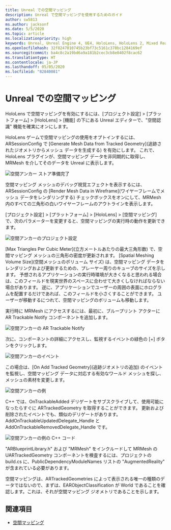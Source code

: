 ```yaml
---
title: Unreal での空間マッピング
description: Unreal で空間マッピングを使用するためのガイド
author: sw5813
ms.author: jacksonf
ms.date: 5/5/2020
ms.topic: article
ms.localizationpriority: high
keywords: Unreal, Unreal Engine 4, UE4, HoloLens, HoloLens 2, Mixed Reality, 開発, 機能, ドキュメント, ガイド, ホログラム, 空間マッピング
ms.openlocfilehash: 32f8247010745b23bf73c5161c378bc1284169ef
ms.sourcegitcommit: ba4c8c2a19bd6a9a181b2cec3cb8e0402f8cac62
ms.translationtype: HT
ms.contentlocale: ja-JP
ms.lasthandoff: 05/05/2020
ms.locfileid: "82840081"
---
```

# <a name="spatial-mapping-in-unreal"></a>Unreal での空間マッピング

HoloLens で空間マッピングを有効にするには、[プロジェクト設定] > [プラットフォーム] > [HoloLens] > [機能] の下にある Unreal エディターで、"空間認識" 機能を確実にオンにします。  

HoloLens ゲームで空間マッピングの使用をオプトインするには、ARSessionConfig で [Generate Mesh Data from Tracked Geometry]\(追跡されたジオメトリからメッシュ データを生成する\) を有効にします。  これで、HoloLens プラグインが、空間マッピング データを非同期的に取得し、MRMesh を介してそのデータを Unreal に表示します。 

![空間アンカー ストア準備完了](images/unreal-spatialmapping-arsettings.PNG)

空間マッピング メッシュのデバッグ視覚エフェクトを表示するには、ARSessionConfig の [Render Mesh Data in Wireframe]\(ワイヤーフレームでメッシュ データをレンダリングする\) チェックボックスをオンにして、MRMesh 内のすべての三角形の白いワイヤーフレームのアウトラインを表示します。 

[プロジェクト設定] > [プラットフォーム] > [HoloLens] > [空間マッピング] で、次のパラメーターを変更すると、空間マッピングの実行時の動作を更新できます。 

![空間アンカーのプロジェクト設定](images/unreal-spatialmapping-projectsettings.PNG)

[Max Triangles Per Cubic Meter]\(立方メートルあたりの最大三角形数\) で、空間マッピング メッシュの三角形の密度が更新されます。  [Spatial Meshing Volume Size]\(空間メッシュのボリューム サイズ\) は、空間マッピング データをレンダリングおよび更新するための、プレーヤー周りのキューブのサイズを示します。  予想されるアプリケーションの実行時環境が大きくなると思われる場合は、このフィールドを現実世界のスペースに合わせて大きくしなければならない場合があります。  逆に、アプリケーションでユーザーの周囲の表面にホログラムを配置するだけであれば、このフィールドを小さくすることができます。  ユーザーが移動するにつれて、空間マッピングのボリュームも移動します。 

実行時に MRMesh にアクセスするには、最初に、ブループリント アクターに AR Trackable Notify コンポーネントを追加します。 

![空間アンカーの AR Trackable Notify](images/unreal-spatialmapping-artrackablenotify.PNG)

次に、コンポーネントの詳細にアクセスし、監視するイベントの緑色の [+] ボタンをクリックします。 

![空間アンカーのイベント](images/unreal-spatialmapping-events.PNG)

この場合は、[On Add Tracked Geometry]\(追跡ジオメトリの追加\) のイベントを監視し、空間マッピング データに対応する有効なワールド メッシュを探し、メッシュの素材を変更します。 

![空間アンカーの例](images/unreal-spatialmapping-example.PNG)

C++ では、OnTrackableAdded デリゲートをサブスクライブして、使用可能になったらすぐに ARTrackedGeometry を取得することができます。  更新および削除されたイベントでも、類似のデリゲートがあります。AddOnTrackableUpdatedDelegate_Handle と AddOnTrackableRemovedDelegate_Handle です。 

![空間アンカーの例の C++ コード](images/unreal-spatialmapping-examplecode.PNG)

"ARBlueprintLibrary.h" および "MRMesh" をインクルードして MRMesh の UARTrackedGeometry コンポーネントを検査するには、プロジェクトの build.cs に、PublicDependencyModuleNames リストの "AugmentedReality" が含まれている必要があります。 

空間マッピングは、ARTrackedGeometries によって表示される唯一の種類のデータではないので、まずは、EARObjectClassification が World であることを確認します。これは、それが空間マッピング ジオメトリであることを示します。 

## <a name="see-also"></a>関連項目
* [空間マッピング](spatial-mapping.md)
